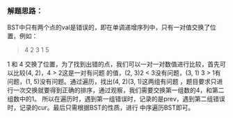 ### 解题思路：
BST中只有两个点的val是错误的，即在单调递增序列中，只有一对值交换了位置，例如：
> 4 2 3 1 5

1 和 4 交换了位置，为了找到出错的点，我们可以一对一对数值进行比较，首先可以比较(4, 2)，4 > 2这是一对有问题
的值，(2, 3)2 < 3没有问题，(3, 1) 3 > 1有问题，(1, 5)没有问题。通过遍历，找出(4, 2)(3, 1)这两组有问题
，题目要求只进行一次交换就要得到正确的排序，通过观察，我们需要交换第一组数的4，和第二组数中的1。
所以在遍历时，遇到第一组错误时，记录的是prev，遇到第二组错误时，记录的cur。最后只需根据BST的性质，进行
中序遍历BST即可。